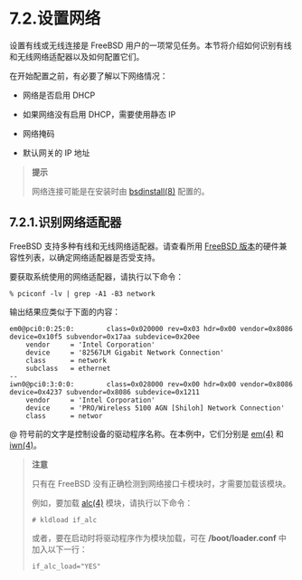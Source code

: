 # 7.2.设置网络

设置有线或无线连接是 FreeBSD 用户的一项常见任务。本节将介绍如何识别有线和无线网络适配器以及如何配置它们。

在开始配置之前，有必要了解以下网络情况：

- 网络是否启用 DHCP

- 如果网络没有启用 DHCP，需要使用静态 IP

- 网络掩码

- 默认网关的 IP 地址

> **提示**
>
> 网络连接可能是在安装时由 [bsdinstall(8)](https://man.freebsd.org/cgi/man.cgi?query=bsdinstall&sektion=8&format=html) 配置的。

## 7.2.1.识别网络适配器

FreeBSD 支持多种有线和无线网络适配器。请查看所用 [FreeBSD 版本](https://www.freebsd.org/releases/)的硬件兼容性列表，以确定网络适配器是否受支持。

要获取系统使用的网络适配器，请执行以下命令：

```shell
% pciconf -lv | grep -A1 -B3 network
```

输出结果应类似于下面的内容：

```shell
em0@pci0:0:25:0:        class=0x020000 rev=0x03 hdr=0x00 vendor=0x8086 device=0x10f5 subvendor=0x17aa subdevice=0x20ee
    vendor     = 'Intel Corporation' 
    device     = '82567LM Gigabit Network Connection' 
    class      = network
    subclass   = ethernet
--
iwn0@pci0:3:0:0:        class=0x028000 rev=0x00 hdr=0x00 vendor=0x8086 device=0x4237 subvendor=0x8086 subdevice=0x1211
    vendor     = 'Intel Corporation' 
    device     = 'PRO/Wireless 5100 AGN [Shiloh] Network Connection' 
    class      = networ
```

@ 符号前的文字是控制设备的驱动程序名称。在本例中，它们分别是 [em(4)](https://man.freebsd.org/cgi/man.cgi?query=em&sektion=4&format=html) 和 [iwn(4)](https://man.freebsd.org/cgi/man.cgi?query=iwn&sektion=4&format=html)。

> **注意**
>
> 只有在 FreeBSD 没有正确检测到网络接口卡模块时，才需要加载该模块。
>
> 例如，要加载 [alc(4)](https://man.freebsd.org/cgi/man.cgi?query=alc&sektion=4&format=html) 模块，请执行以下命令：
>
> ```shell
> # kldload if_alc
> ```
>
> 或者，要在启动时将驱动程序作为模块加载，可在 **/boot/loader.conf** 中加入以下一行：
>
> ```shell
> if_alc_load="YES"
> ```
